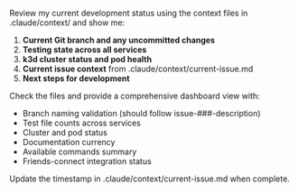 Review my current development status using the context files in .claude/context/ and show me:

1. **Current Git branch and any uncommitted changes**
2. **Testing state across all services**  
3. **k3d cluster status and pod health**
4. **Current issue context** from .claude/context/current-issue.md
5. **Next steps for development**

Check the files and provide a comprehensive dashboard view with:
- Branch naming validation (should follow issue-###-description)
- Test file counts across services
- Cluster and pod status
- Documentation currency
- Available commands summary
- Friends-connect integration status

Update the timestamp in .claude/context/current-issue.md when complete.